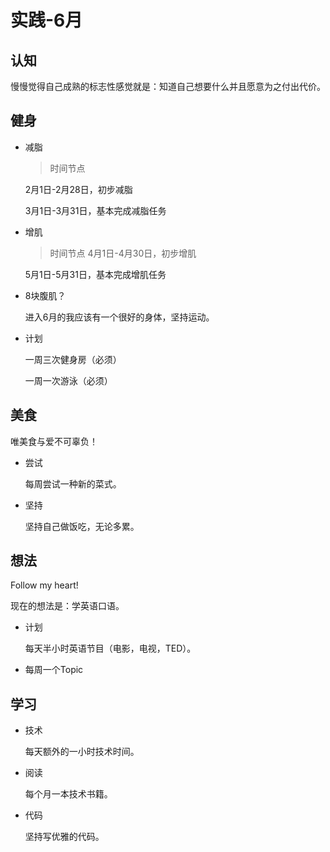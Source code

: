 # 实践-6月

## 认知

慢慢觉得自己成熟的标志性感觉就是：知道自己想要什么并且愿意为之付出代价。

## 健身

- 减脂

    >时间节点
    
    2月1日-2月28日，初步减脂

    3月1日-3月31日，基本完成减脂任务

- 增肌

    >时间节点
    4月1日-4月30日，初步增肌

    5月1日-5月31日，基本完成增肌任务

- 8块腹肌？

    进入6月的我应该有一个很好的身体，坚持运动。

- 计划

    一周三次健身房（必须）

    一周一次游泳（必须）

## 美食

唯美食与爱不可辜负！

- 尝试

    每周尝试一种新的菜式。

- 坚持

    坚持自己做饭吃，无论多累。

## 想法

Follow my heart!

现在的想法是：学英语口语。

 - 计划

    每天半小时英语节目（电影，电视，TED）。
 - 每周一个Topic

## 学习

 - 技术

    每天额外的一小时技术时间。

 - 阅读

    每个月一本技术书籍。

 - 代码

    坚持写优雅的代码。